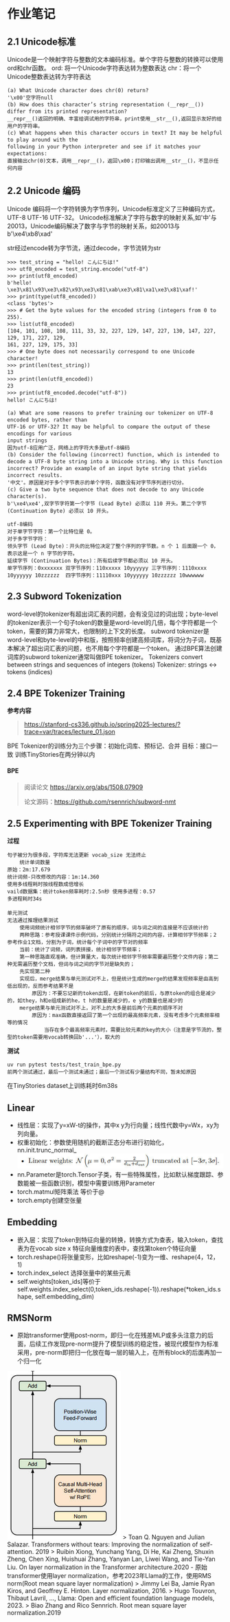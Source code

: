 # 作业笔记
## 2.1 Unicode标准
Unicode是一个映射字符与整数的文本编码标准。单个字符与整数的转换可以使用ord和chr函数。
ord: 将一个Unicode字符表达转为整数表达
chr：将一个Unicode整数表达转为字符表达
```
(a) What Unicode character does chr(0) return?
'\x00'空字符null
(b) How does this character’s string representation (__repr__()) differ from its printed representation?
__repr__()返回的明确、丰富给调试用的字符串，print使用__str__(),返回显示友好的给用户的字符串。
(c) What happens when this character occurs in text? It may be helpful to play around with the
following in your Python interpreter and see if it matches your expectations:
直接输出chr(0)文本，调用__repr__()，返回\x00；打印输出调用__str__()，不显示任何内容
```
## 2.2 Unicode 编码
Unicode 编码将一个字符转换为字节序列，Unicode标准定义了三种编码方式，UTF-8 UTF-16 UTF-32。
Unicode标准解决了字符与数字的映射关系,如'中'与20013，Unicode编码解决了数字与字节的映射关系，如20013与b'\xe4\xb8\xad'

str经过encode转为字节流，通过decode，字节流转为str
```
>>> test_string = "hello! こんにちは!"
>>> utf8_encoded = test_string.encode("utf-8")
>>> print(utf8_encoded)
b'hello! \xe3\x81\x93\xe3\x82\x93\xe3\x81\xab\xe3\x81\xa1\xe3\x81\xaf!'
>>> print(type(utf8_encoded))
<class 'bytes'>
>>> # Get the byte values for the encoded string (integers from 0 to 255).
>>> list(utf8_encoded)
[104, 101, 108, 108, 111, 33, 32, 227, 129, 147, 227, 130, 147, 227, 129, 171, 227, 129,
161, 227, 129, 175, 33]
>>> # One byte does not necessarily correspond to one Unicode character!
>>> print(len(test_string))
13
>>> print(len(utf8_encoded))
23
>>> print(utf8_encoded.decode("utf-8"))
hello! こんにちは!
```

```
(a) What are some reasons to prefer training our tokenizer on UTF-8 encoded bytes, rather than
UTF-16 or UTF-32? It may be helpful to compare the output of these encodings for various
input strings
因为utf-8应用广泛，网络上的字符大多是utf-8编码
(b) Consider the following (incorrect) function, which is intended to decode a UTF-8 byte string into a Unicode string. Why is this function incorrect? Provide an example of an input byte string that yields incorrect results.
'中文'。原因是对于多个字节表示的单个字符，函数没有对字节序列进行切分。
(c) Give a two byte sequence that does not decode to any Unicode character(s).
b'\xe4\xe4',双字节字符第一个字节 (Lead Byte) 必须以 110 开头。第二个字节 (Continuation Byte) 必须以 10 开头。
```
```
utf-8编码
对于单字节字符：第一个比特位是 0。
对于多字节字符：
领头字节 (Lead Byte)：开头的比特位决定了整个序列的字节数。n 个 1 后面跟一个 0，表示这是一个 n 字节的字符。
延续字节 (Continuation Bytes)：所有后续字节都必须以 10 开头。
单字节序列：0xxxxxxx 双字节序列：110xxxxx 10yyyyyy 三字节序列：1110xxxx 10yyyyyy 10zzzzzz  四字节序列：11110xxx 10yyyyyy 10zzzzzz 10wwwwww
```
## 2.3 Subword Tokenization
word-level的tokenizer有超出词汇表的问题，会有没见过的词出现；byte-level的tokenizer表示一个句子token的数量是word-level的几倍，每个字符都是一个token，需要的算力非常大，也限制的上下文的长度。
subword tokenizer是word-level和byte-level的中和版，按照频率创建高频词库，将词分为子词，既基本解决了超出词汇表的问题，也不用每个字符都是一个token。
通过BPE算法创建词库的subword tokenizer通常叫做BPE tokenizer。
Tokenizers convert between strings and sequences of integers (tokens)
Tokenizer: strings <-> tokens (indices)
## 2.4 BPE Tokenizer Training
**参考内容**
> https://stanford-cs336.github.io/spring2025-lectures/?trace=var/traces/lecture_01.json

BPE Tokenizer的训练分为三个步骤：初始化词库、预标记、合并
目标：接口一致 训练TinyStories在两分钟以内
#### BPE
> 阅读论文 https://arxiv.org/abs/1508.07909
>
> 论文源码：https://github.com/rsennrich/subword-nmt
## 2.5 Experimenting with BPE Tokenizer Training
**过程**
```
句子被分为很多段，字符库无法更新 vocab_size 无法终止
    统计单词数量
原始：2m:17.679 
统计词频-只改修改的内容：1m:14.360
使用多线程耗时按线程数成倍增长
vaild数据集：统计token频率耗时:2.5n秒 使用多进程：0.57
多进程耗时34s

单元测试
无法通过推理结果测试
    使用词频统计相邻字节的频率破坏了原有的顺序，词与词之间的连接是不应该统计的
    两种思路：参考授课课件示例代码，分别统计分隔符之间的内容，计算相邻字节频率；2 参考作业1文档，分割为子词，统计每个子词中的字节对的频率
    当前：统计了词频，词列表拼接，统计相邻字节频率；
    第一种思路直观准确，但计算量大，每次统计相邻字节频率需要遍历整个文件内容；第二种无需遍历整个文档，但词与词之间的字节对是缺失的；
    先实现第二种
    实现后，merge结果与单元测试对不上，但是统计生成的merge的结果发现频率是由高到低出现的，反而参考结果不是
        原因为：不要忘记新的token出现，在新token的前后，与原token的组合是减少的，如they，h和e组成新的he，t h的数量是减少的，e y的数量也是减少的
    merge结果与单元测试对不上，对不上的大多是前后两个元素的顺序不对
        原因为：max函数直接返回了第一个出现的最高频率元素，没有考虑多个元素频率相等的情况
            当存在多个最高频率元素时，需要比较元素的key的大小（注意是字节流的，整型的token需要用vocab转换回b'...'），取大的
```
**测试**
```
uv run pytest tests/test_train_bpe.py
前两个测试通过，最后一个测试未通过；最后一个测试有少量结构不同，暂未知原因
```
在TinyStories dataset上训练耗时6m38s



## Linear
- 线性层：实现了y=xW-t的操作，其中x y为行向量；线性代数中y=Wx，xy为列向量。
- 权重初始化：参数使用随机的截断正态分布进行初始化，nn.init.trunc_normal_
![0](./resources/linear0.jpg)
- nn.Parameter是torch.Tensor子类，有一些特殊属性，比如默认梯度跟踪、参数能被一些函数识别，模型中需要训练用Parameter
- torch.matmul矩阵乘法 等价于@
- torch.empty创建空张量

## Embedding
- 嵌入层：实现了token到特征向量的转换，转换方式为查表，输入token，查找表为在vocab size x 特征向量维度的表中，查找第token个特征向量
- torch.reshape()将张量变形，比如reshape(-1)变为一维、reshape(4，12，1)
- torch.index_select 选择张量中的某些元素
- self.weights[token_ids]等价于self.weights.index_select(0,token_ids.reshape(-1)).reshape(*token_ids.shape, self.embedding_dim)
## RMSNorm
- 原始transformer使用post-norm，即归一化在残差MLP或多头注意力的后面，后续工作发现pre-norm提升了模型训练的稳定性，被现代模型作为标准采用，pre-norm即把归一化放在每一层的输入上，在所有block的后面再加一个归一化
<img src="./resources/rmsnorm.jpg" style="width: auto; height: 300;">
> Toan Q. Nguyen and Julian Salazar. Transformers without tears: Improving the normalization of self-attention. 2019    
> Ruibin Xiong, Yunchang Yang, Di He, Kai Zheng, Shuxin Zheng, Chen Xing, Huishuai Zhang, Yanyan Lan,
Liwei Wang, and Tie-Yan Liu. On layer normalization in the Transformer architecture.2020
- 原始transformer使用layer normalization，参考2023年Llama的工作，使用RMS norm(Root mean square layer normalization)
> Jimmy Lei Ba, Jamie Ryan Kiros, and Geoffrey E. Hinton. Layer normalization, 2016.    
> Hugo Touvron, Thibaut Lavril, ..., Llama: Open and efficient foundation language models, 2023.    
> Biao Zhang and Rico Sennrich. Root mean square layer normalization.2019